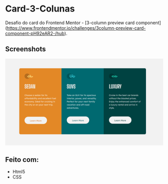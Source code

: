 # Card-3-Colunas
 
Desafio do card do Frontend Mentor - [3-column preview card component] (https://www.frontendmentor.io/challenges/3column-preview-card-component-pH92eAR2-/hub).

## Screenshots

![alt text](images/sc.png)

## Feito com:
- Html5
- CSS
